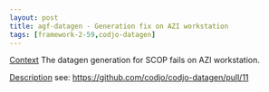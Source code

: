 ```yaml
---
layout: post
title: agf-datagen - Generation fix on AZI workstation
tags: [framework-2-59,codjo-datagen]
---
```

<u>Context</u>
The datagen generation for SCOP fails on AZI workstation.

<u>Description</u>
see: https://github.com/codjo/codjo-datagen/pull/11
